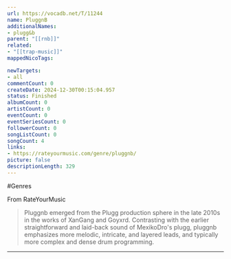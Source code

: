 ```yaml
---
url: https://vocadb.net/T/11244
name: PluggnB
additionalNames: 
- plugg&b
parent: "[[rnb]]"
related:
- "[[trap-music]]"
mappedNicoTags:

newTargets:
- all
commentCount: 0
createDate: 2024-12-30T00:15:04.957
status: Finished
albumCount: 0
artistCount: 0
eventCount: 0
eventSeriesCount: 0
followerCount: 0
songListCount: 0
songCount: 4
links: 
- https://rateyourmusic.com/genre/pluggnb/
picture: false
descriptionLength: 329
---
```


#Genres

From RateYourMusic

> Pluggnb emerged from the Plugg production sphere in the late 2010s in the works of XanGang and Goyxrd. Contrasting with the earlier straightforward and laid-back sound of MexikoDro's plugg, pluggnb emphasizes more melodic, intricate, and layered leads, and typically more complex and dense drum programming.

---

